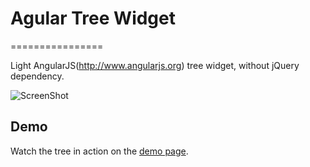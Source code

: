 # Agular Tree Widget
================

Light AngularJS(http://www.angularjs.org) tree widget, without jQuery dependency.

![ScreenShot](https://github.com/AlexSuleap/angular-tree-widget/demo/img/demo.png?raw=true)

## Demo

Watch the tree in action on the [demo page](http://alexsuleap.github.io/).